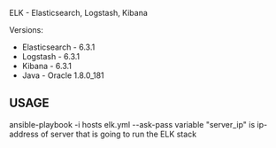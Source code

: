 ELK - Elasticsearch, Logstash, Kibana 


Versions:

- Elasticsearch - 6.3.1
- Logstash - 6.3.1
- Kibana - 6.3.1
- Java - Oracle 1.8.0_181

## USAGE 

ansible-playbook -i hosts elk.yml --ask-pass
variable "server_ip" is ip-address of server that is going to run the ELK stack